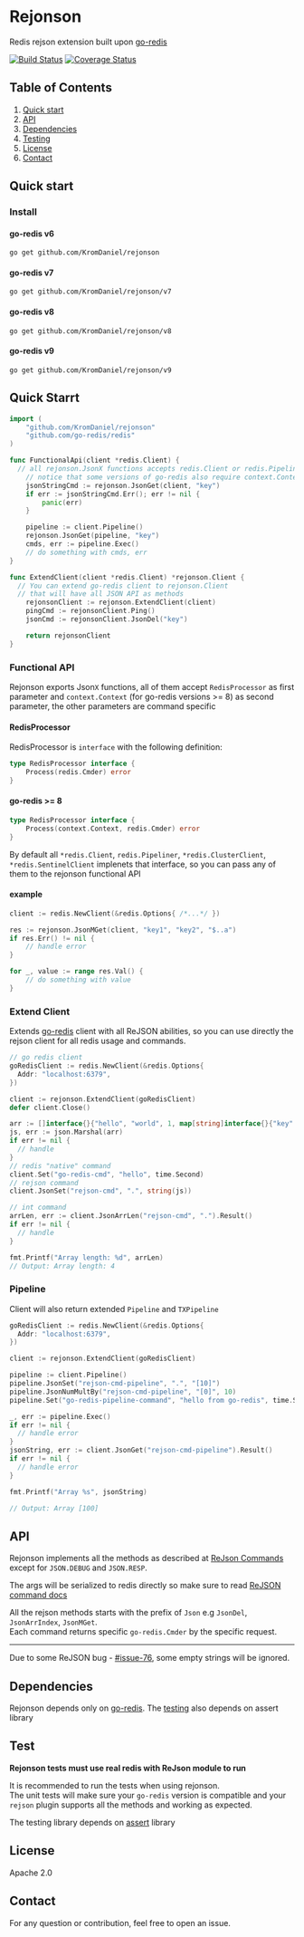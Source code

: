 # Rejonson

Redis rejson extension built upon [go-redis](https://github.com/go-redis/redis)

[![Build Status](https://travis-ci.org/KromDaniel/rejonson.svg?branch=master)](https://travis-ci.org/KromDaniel/rejonson)
[![Coverage Status](https://coveralls.io/repos/github/KromDaniel/rejonson/badge.svg?branch=master)](https://coveralls.io/github/KromDaniel/rejonson?branch=master)

## Table of Contents

1. [Quick start](#install)
2. [API](#api)
3. [Dependencies](#dependencies)
4. [Testing](#testing)
5. [License](#license)
6. [Contact](#contact)
 

## Quick start

### Install


#### go-redis v6
```shell
go get github.com/KromDaniel/rejonson
```

#### go-redis v7
```shell
go get github.com/KromDaniel/rejonson/v7
```

#### go-redis v8
```shell
go get github.com/KromDaniel/rejonson/v8
```
#### go-redis v9
```shell
go get github.com/KromDaniel/rejonson/v9
```

## Quick Starrt


```go
import (
	"github.com/KromDaniel/rejonson"
	"github.com/go-redis/redis"
)

func FunctionalApi(client *redis.Client) {
  // all rejonson.JsonX functions accepts redis.Client or redis.Pipeline
	// notice that some versions of go-redis also require context.Context (which is supported by rejonson)
	jsonStringCmd := rejonson.JsonGet(client, "key")
	if err := jsonStringCmd.Err(); err != nil {
		panic(err)
	}

	pipeline := client.Pipeline()
	rejonson.JsonGet(pipeline, "key")
	cmds, err := pipeline.Exec()
	// do something with cmds, err
}

func ExtendClient(client *redis.Client) *rejonson.Client {
  // You can extend go-redis client to rejonson.Client
  // that will have all JSON API as methods
	rejonsonClient := rejonson.ExtendClient(client)
	pingCmd := rejonsonClient.Ping()
	jsonCmd := rejonsonClient.JsonDel("key")

	return rejonsonClient
}
```

### Functional API
Rejonson exports Json`X` functions, all of them accept `RedisProcessor` as first parameter and `context.Context` (for go-redis versions >= 8) as second parameter, the other parameters are command specific


#### RedisProcessor
RedisProcessor is `interface` with the following definition:

```go
type RedisProcessor interface {
	Process(redis.Cmder) error
}
```
#### go-redis >= 8
```go
type RedisProcessor interface {
	Process(context.Context, redis.Cmder) error
}
```

By default all `*redis.Client`, `redis.Pipeliner`, `*redis.ClusterClient`, `*redis.SentinelClient` implenets that interface, so you can pass any of them to the rejonson functional API

#### example
```go
client := redis.NewClient(&redis.Options{ /*...*/ })

res := rejonson.JsonMGet(client, "key1", "key2", "$..a")
if res.Err() != nil {
	// handle error
}

for _, value := range res.Val() {
	// do something with value
}
```

### Extend Client 
Extends [go-redis](https://github.com/go-redis/redis) client with all ReJSON abilities, so you can use directly the rejson client for all redis usage and commands.

```go
// go redis client
goRedisClient := redis.NewClient(&redis.Options{
  Addr: "localhost:6379",
})

client := rejonson.ExtendClient(goRedisClient)
defer client.Close()

arr := []interface{}{"hello", "world", 1, map[string]interface{}{"key": 12}}
js, err := json.Marshal(arr)
if err != nil {
  // handle
}
// redis "native" command
client.Set("go-redis-cmd", "hello", time.Second)
// rejson command
client.JsonSet("rejson-cmd", ".", string(js))

// int command
arrLen, err := client.JsonArrLen("rejson-cmd", ".").Result()
if err != nil {
  // handle
}

fmt.Printf("Array length: %d", arrLen)
// Output: Array length: 4
```

### Pipeline
Client will also return extended `Pipeline` and `TXPipeline`

```go
goRedisClient := redis.NewClient(&redis.Options{
  Addr: "localhost:6379",
})

client := rejonson.ExtendClient(goRedisClient)

pipeline := client.Pipeline()
pipeline.JsonSet("rejson-cmd-pipeline", ".", "[10]")
pipeline.JsonNumMultBy("rejson-cmd-pipeline", "[0]", 10)
pipeline.Set("go-redis-pipeline-command", "hello from go-redis", time.Second)

_, err := pipeline.Exec()
if err != nil {
  // handle error
}
jsonString, err := client.JsonGet("rejson-cmd-pipeline").Result()
if err != nil {
  // handle error
}

fmt.Printf("Array %s", jsonString)

// Output: Array [100]
```

## API

Rejonson implements all the methods as described at [ReJson Commands](https://oss.redislabs.com/rejson/commands/) except for `JSON.DEBUG` and `JSON.RESP`.

The args will be serialized to redis directly so make sure to read [ReJSON command docs](https://oss.redislabs.com/redisjson/commands/)


All the rejson methods starts with the prefix of `Json` e.g `JsonDel`, `JsonArrIndex`, `JsonMGet`.<br/>Each command returns specific `go-redis.Cmder` by the specific request.

---------
Due to some ReJSON bug - [#issue-76](https://github.com/RedisLabsModules/rejson/issues/76), some empty strings will be ignored.

## Dependencies
Rejonson depends only on [go-redis](https://github.com/go-redis/redis). The [testing](#testing) also depends on assert library
## Test

<b>Rejonson tests must use real redis with ReJson module to run</b>

It is recommended to run the tests when using rejonson.</br>The unit tests will make sure your `go-redis` version is compatible and your `rejson` plugin supports all the methods and working as expected.

The testing library depends on [assert](https://github.com/stretchr/testify/assert) library

## License
Apache 2.0

## Contact
For any question or contribution, feel free to open an issue.

